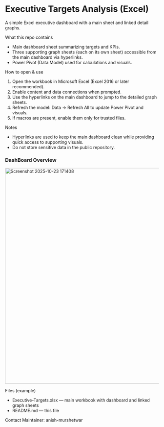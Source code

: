# Executive Targets Analysis (Excel)

A simple Excel executive dashboard with a main sheet and linked detail graphs.

What this repo contains
- Main dashboard sheet summarizing targets and KPIs.
- Three supporting graph sheets (each on its own sheet) accessible from the main dashboard via hyperlinks.
- Power Pivot (Data Model) used for calculations and visuals.

How to open & use
1. Open the workbook in Microsoft Excel (Excel 2016 or later recommended).
2. Enable content and data connections when prompted.
3. Use the hyperlinks on the main dashboard to jump to the detailed graph sheets.
4. Refresh the model: Data → Refresh All to update Power Pivot and visuals.
5. If macros are present, enable them only for trusted files.

Notes
- Hyperlinks are used to keep the main dashboard clean while providing quick access to supporting visuals.
- Do not store sensitive data in the public repository.

### DashBoard Overview

<img width="1468" height="704" alt="Screenshot 2025-10-23 171408" src="https://github.com/user-attachments/assets/365b9eba-101c-4827-976a-dfe7a6ecef0d" />

Files (example)
- Executive-Targets.xlsx — main workbook with dashboard and linked graph sheets
- README.md — this file

Contact
Maintainer: anish-murshetwar
